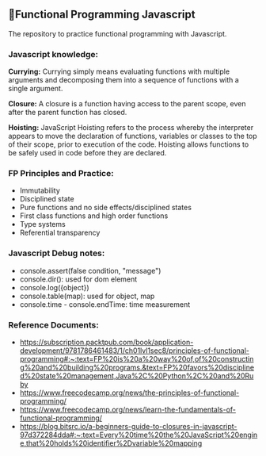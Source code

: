 ## 🎃Functional Programming Javascript

The repository to practice functional programming with Javascript.

### Javascript knowledge:

**Currying:**
Currying simply means evaluating functions with multiple arguments and
decomposing them into a sequence of functions with a single argument.

**Closure:**
A closure is a function having access to the parent scope, even after the parent
function has closed.

**Hoisting:**
JavaScript Hoisting refers to the process whereby the interpreter appears to
move the declaration of functions, variables or classes to the top of their
scope, prior to execution of the code. Hoisting allows functions to be safely
used in code before they are declared.

### FP Principles and Practice:

- Immutability
- Disciplined state
- Pure functions and no side effects/disciplined states
- First class functions and high order functions
- Type systems
- Referential transparency

### Javascript Debug notes:

- console.assert(false condition, "message")
- console.dir(): used for dom element
- console.log({object})
- console.table(map): used for object, map
- console.time - console.endTime: time measurement

### Reference Documents:

- https://subscription.packtpub.com/book/application-development/9781786461483/1/ch01lvl1sec8/principles-of-functional-programming#:~:text=FP%20is%20a%20way%20of,of%20constructing%20and%20building%20programs.&text=FP%20favors%20disciplined%20state%20management,Java%2C%20Python%2C%20and%20Ruby
- https://www.freecodecamp.org/news/the-principles-of-functional-programming/
- https://www.freecodecamp.org/news/learn-the-fundamentals-of-functional-programming/
- https://blog.bitsrc.io/a-beginners-guide-to-closures-in-javascript-97d372284dda#:~:text=Every%20time%20the%20JavaScript%20engine,that%20holds%20identifier%2Dvariable%20mapping
